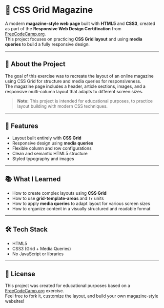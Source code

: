 # 📰 CSS Grid Magazine

A modern **magazine-style web page** built with **HTML5** and **CSS3**, created as part of the **Responsive Web Design Certification** from [FreeCodeCamp.org](https://www.freecodecamp.org).  
This project focuses on practicing **CSS Grid layout** and using **media queries** to build a fully responsive design.

---

## 🧾 About the Project

The goal of this exercise was to recreate the layout of an online magazine using CSS Grid for structure and media queries for responsiveness.  
The magazine page includes a header, article sections, images, and a responsive multi-column layout that adapts to different screen sizes.

> **Note:** This project is intended for educational purposes, to practice layout building with modern CSS techniques.

---

## 🚀 Features

- Layout built entirely with **CSS Grid**  
- Responsive design using **media queries**  
- Flexible column and row configurations  
- Clean and semantic HTML5 structure  
- Styled typography and images  

---

## 📚 What I Learned

- How to create complex layouts using **CSS Grid**  
- How to use **grid-template-areas** and `fr` units 
- How to apply **media queries** to adapt layout for various screen sizes  
- How to organize content in a visually structured and readable format

---

## 🛠 Tech Stack

- HTML5  
- CSS3 (Grid + Media Queries)  
- No JavaScript or libraries

---

## 📝 License

This project was created for educational purposes based on a [FreeCodeCamp.org](https://www.freecodecamp.org) exercise.  
Feel free to fork it, customize the layout, and build your own magazine-style websites!
